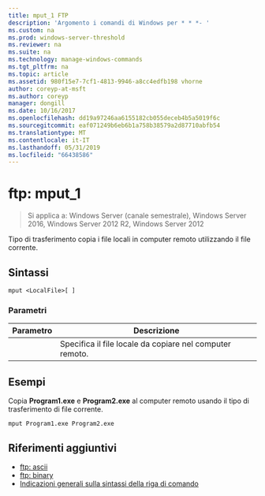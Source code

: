 ```yaml
---
title: mput_1 FTP
description: 'Argomento i comandi di Windows per * * *- '
ms.custom: na
ms.prod: windows-server-threshold
ms.reviewer: na
ms.suite: na
ms.technology: manage-windows-commands
ms.tgt_pltfrm: na
ms.topic: article
ms.assetid: 980f15e7-7cf1-4813-9946-a8cc4edfb198 vhorne
author: coreyp-at-msft
ms.author: coreyp
manager: dongill
ms.date: 10/16/2017
ms.openlocfilehash: dd19a97246aa6155182cb055deceb4b5a5019f6c
ms.sourcegitcommit: eaf071249b6eb6b1a758b38579a2d87710abfb54
ms.translationtype: MT
ms.contentlocale: it-IT
ms.lasthandoff: 05/31/2019
ms.locfileid: "66438586"
---
```

# <a name="ftp-mput1"></a>ftp: mput_1

>Si applica a: Windows Server (canale semestrale), Windows Server 2016, Windows Server 2012 R2, Windows Server 2012

Tipo di trasferimento copia i file locali in computer remoto utilizzando il file corrente.   
## <a name="syntax"></a>Sintassi  
```  
mput <LocalFile>[ ]  
```  
### <a name="parameters"></a>Parametri  

|  Parametro  |                       Descrizione                        |
|-------------|----------------------------------------------------------|
| <LocalFile> | Specifica il file locale da copiare nel computer remoto. |

## <a name="BKMK_Examples"></a>Esempi  
Copia **Program1.exe** e **Program2.exe** al computer remoto usando il tipo di trasferimento di file corrente.  
```  
mput Program1.exe Program2.exe  
```  
## <a name="additional-references"></a>Riferimenti aggiuntivi  
-   [ftp: ascii](ftp-ascii.md)  
-   [ftp: binary](ftp-binary.md)  
-   [Indicazioni generali sulla sintassi della riga di comando](command-line-syntax-key.md)  
